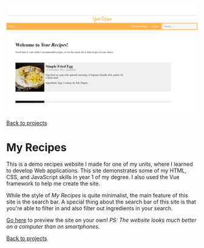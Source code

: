 <img src="../img/preview-sit120.png" alt="preview of My Recipes"/>

[Back to projects](../README.html)

# My Recipes

This is a demo recipes website I made for one of my units, where I learned to develop Web applications. This site demonstrates some of my HTML, CSS, and JavaScript skills in year 1 of my degree. I also used the Vue framework to help me create the site.

While the style of *My Recipes* is quite minimalist, the main feature of this site is the search bar. A special thing about the search bar of this site is that you're able to filter in and also filter out ingredients in your search.

[Go here](swanos.github.io/SIT120-IntroToWebApps) to preview the site on your own! *PS: The website looks much better on a computer than on smartphones.*

[Back to projects](../README.html)